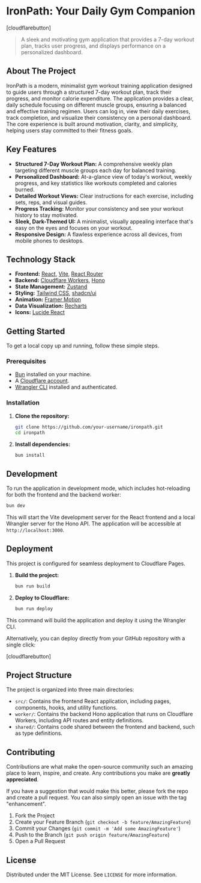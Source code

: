 # IronPath: Your Daily Gym Companion

[cloudflarebutton]

> A sleek and motivating gym application that provides a 7-day workout plan, tracks user progress, and displays performance on a personalized dashboard.

## About The Project

IronPath is a modern, minimalist gym workout training application designed to guide users through a structured 7-day workout plan, track their progress, and monitor calorie expenditure. The application provides a clear, daily schedule focusing on different muscle groups, ensuring a balanced and effective training regimen. Users can log in, view their daily exercises, track completion, and visualize their consistency on a personal dashboard. The core experience is built around motivation, clarity, and simplicity, helping users stay committed to their fitness goals.

## Key Features

*   **Structured 7-Day Workout Plan:** A comprehensive weekly plan targeting different muscle groups each day for balanced training.
*   **Personalized Dashboard:** At-a-glance view of today's workout, weekly progress, and key statistics like workouts completed and calories burned.
*   **Detailed Workout Views:** Clear instructions for each exercise, including sets, reps, and visual guides.
*   **Progress Tracking:** Monitor your consistency and see your workout history to stay motivated.
*   **Sleek, Dark-Themed UI:** A minimalist, visually appealing interface that's easy on the eyes and focuses on your workout.
*   **Responsive Design:** A flawless experience across all devices, from mobile phones to desktops.

## Technology Stack

*   **Frontend:** [React](https://react.dev/), [Vite](https://vitejs.dev/), [React Router](https://reactrouter.com/)
*   **Backend:** [Cloudflare Workers](https://workers.cloudflare.com/), [Hono](https://hono.dev/)
*   **State Management:** [Zustand](https://zustand-demo.pmnd.rs/)
*   **Styling:** [Tailwind CSS](https://tailwindcss.com/), [shadcn/ui](https://ui.shadcn.com/)
*   **Animation:** [Framer Motion](https://www.framer.com/motion/)
*   **Data Visualization:** [Recharts](https://recharts.org/)
*   **Icons:** [Lucide React](https://lucide.dev/)

## Getting Started

To get a local copy up and running, follow these simple steps.

### Prerequisites

*   [Bun](https://bun.sh/) installed on your machine.
*   A [Cloudflare account](https://dash.cloudflare.com/sign-up).
*   [Wrangler CLI](https://developers.cloudflare.com/workers/wrangler/install-and-update/) installed and authenticated.

### Installation

1.  **Clone the repository:**
    ```sh
    git clone https://github.com/your-username/ironpath.git
    cd ironpath
    ```
2.  **Install dependencies:**
    ```sh
    bun install
    ```

## Development

To run the application in development mode, which includes hot-reloading for both the frontend and the backend worker:

```sh
bun dev
```

This will start the Vite development server for the React frontend and a local Wrangler server for the Hono API. The application will be accessible at `http://localhost:3000`.

## Deployment

This project is configured for seamless deployment to Cloudflare Pages.

1.  **Build the project:**
    ```sh
    bun run build
    ```
2.  **Deploy to Cloudflare:**
    ```sh
    bun run deploy
    ```

This command will build the application and deploy it using the Wrangler CLI.

Alternatively, you can deploy directly from your GitHub repository with a single click:

[cloudflarebutton]

## Project Structure

The project is organized into three main directories:

*   `src/`: Contains the frontend React application, including pages, components, hooks, and utility functions.
*   `worker/`: Contains the backend Hono application that runs on Cloudflare Workers, including API routes and entity definitions.
*   `shared/`: Contains code shared between the frontend and backend, such as type definitions.

## Contributing

Contributions are what make the open-source community such an amazing place to learn, inspire, and create. Any contributions you make are **greatly appreciated**.

If you have a suggestion that would make this better, please fork the repo and create a pull request. You can also simply open an issue with the tag "enhancement".

1.  Fork the Project
2.  Create your Feature Branch (`git checkout -b feature/AmazingFeature`)
3.  Commit your Changes (`git commit -m 'Add some AmazingFeature'`)
4.  Push to the Branch (`git push origin feature/AmazingFeature`)
5.  Open a Pull Request

## License

Distributed under the MIT License. See `LICENSE` for more information.